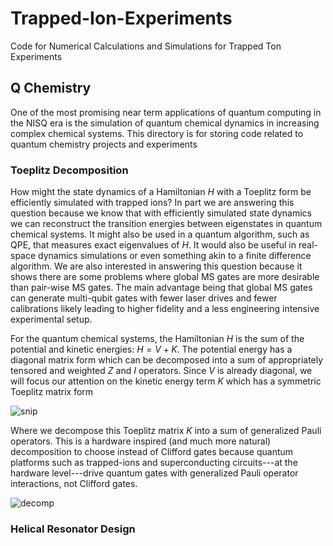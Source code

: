 # **Trapped-Ion-Experiments**

Code for Numerical Calculations and Simulations for Trapped Ton Experiments

## Q Chemistry 

One of the most promising near term applications of quantum computing in the NISQ era is the simulation of quantum chemical dynamics in increasing complex chemical systems. This directory is for storing code related to quantum chemistry projects and experiments

### Toeplitz Decomposition

How might the state dynamics of a Hamiltonian $H$ with a Toeplitz form be efficiently simulated with trapped ions? In part we are answering this question because we know that with efficiently simulated state dynamics we can reconstruct the transition energies between eigenstates in quantum chemical systems. It might also be used in a quantum algorithm, such as QPE, that measures exact eigenvalues of $H$. It would also be useful in real-space dynamics simulations or even something akin to a finite difference algorithm. We are also interested in answering this question because it shows there are some problems where global MS gates are more desirable than pair-wise MS gates. The main advantage being that global MS gates can generate multi-qubit gates with fewer laser drives and fewer calibrations likely leading to higher fidelity and a less engineering intensive experimental setup.

For the quantum chemical systems, the Hamiltonian $H$ is the sum of the potential and kinetic energies: $H = V + K$. The potential energy has a diagonal matrix form which can be decomposed into a sum of appropriately tensored and weighted $Z$ and $I$ operators. Since $V$ is already diagonal, we will focus our attention on the kinetic energy term $K$ which has a symmetric Toeplitz matrix form

![snip](https://github.com/wburkle11/trapped-ions/assets/92954143/48c6dd1a-157c-42cc-b854-52935191a234)

Where we decompose this Toeplitz matrix $K$ into a sum of generalized Pauli operators. This is a hardware inspired (and much more natural) decomposition to choose instead of Clifford gates because quantum platforms such as trapped-ions and superconducting circuits---at the hardware level---drive quantum gates with generalized Pauli operator interactions, not Clifford gates.

![decomp](https://github.com/wburkle11/trapped-ions/assets/92954143/e175e2b2-1124-49f9-a20c-dab0a80d2762)


### Helical Resonator Design
